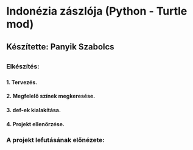 # Indonézia zászlója (Python - Turtle mod)
## Készítette: Panyik Szabolcs
## 
### Elkészítés:
###
#### 1. Tervezés.
#### 2. Megfelelő színek megkeresése.
#### 3. def-ek kialakítása.
#### 4. Projekt ellenőrzése.
###
### A projekt lefutásának előnézete:
[](https://github.com/PanyikSzabolcs/PanyikSzabolcs.github.io/blob/main/Indon%C3%A9zia/Indonesia.png)
